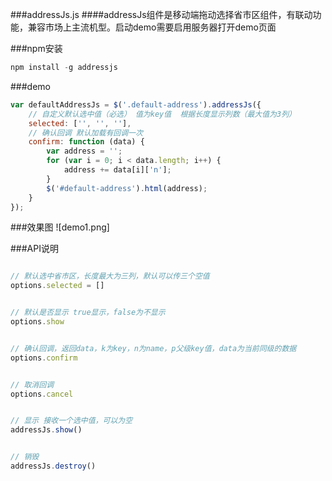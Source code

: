 ###addressJs.js 
####addressJs组件是移动端拖动选择省市区组件，有联动功能，兼容市场上主流机型。启动demo需要启用服务器打开demo页面

###npm安装 
```javascript
npm install -g addressjs
```

###demo
```javascript
var defaultAddressJs = $('.default-address').addressJs({
    // 自定义默认选中值（必选） 值为key值  根据长度显示列数（最大值为3列）
    selected: ['', '', ''],
    // 确认回调 默认加载有回调一次
    confirm: function (data) {
        var address = '';
        for (var i = 0; i < data.length; i++) {
            address += data[i]['n'];
        }
        $('#default-address').html(address);
    }
});
```
###效果图
![demo1.png]



###API说明

```javascript

// 默认选中省市区，长度最大为三列，默认可以传三个空值
options.selected = []


// 默认是否显示 true显示，false为不显示
options.show 


// 确认回调，返回data，k为key，n为name，p父级key值，data为当前同级的数据
options.confirm


// 取消回调
options.cancel


// 显示 接收一个选中值，可以为空
addressJs.show()


// 销毁
addressJs.destroy()
```

